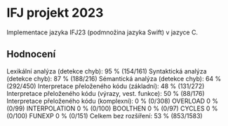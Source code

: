 # IFJ projekt 2023
Implementace jazyka IFJ23 (podmnožina jazyka Swift) v jazyce C.

## Hodnocení
Lexikální analýza (detekce chyb): 95 % (154/161)
Syntaktická analýza (detekce chyb): 87 % (188/216)
Sémantická analýza (detekce chyb): 64 % (292/450)
Interpretace přeloženého kódu (základní): 48 % (131/272)
Interpretace přeloženého kódu (výrazy, vest. funkce): 50 % (88/176)
Interpretace přeloženého kódu (komplexní): 0 % (0/308)
OVERLOAD 0 % (0/99)
INTERPOLATION 0 % (0/100)
BOOLTHEN 0 % (0/97)
CYCLES 0 % (0/100)
FUNEXP 0 % (0/151)
Celkem bez rozšíření: 53 % (853/1583)
